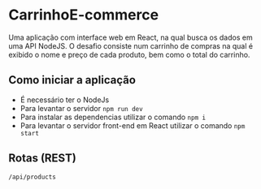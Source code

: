# CarrinhoE-commerce
Uma aplicação com interface web em React, na qual busca os dados em uma API NodeJS.
O desafio consiste num carrinho de compras na qual é exibido o nome e preço de cada produto, bem como o total
do carrinho.

## Como iniciar a aplicação
- É necessário ter o NodeJs
- Para levantar o servidor `npm run dev`
- Para instalar as dependencias utilizar o comando `npm i`
- Para levantar o servidor front-end em React utilizar o comando `npm start`

## Rotas (REST)
`/api/products`